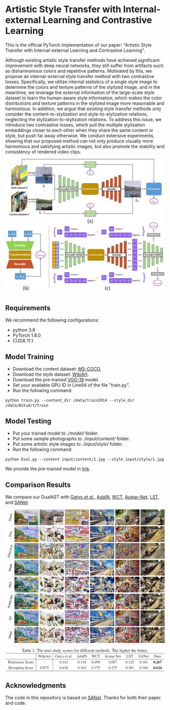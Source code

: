 # Artistic Style Transfer with Internal-external Learning and Contrastive Learning
This is the official PyTorch implementation of our paper: "Artistic Style Transfer with Internal-external Learning and Contrastive Learning".  

Although existing artistic style transfer methods have achieved significant improvement with deep neural networks, they still suffer from artifacts such as disharmonious colors and repetitive patterns. Motivated by this, we propose an internal-external style transfer method with two contrastive losses. Specifically, we utilize internal statistics of a single style image to determine the colors and texture patterns of the stylized image, and in the meantime, we leverage the external information of the large-scale style dataset to learn the human-aware style information, which makes the color distributions and texture patterns in the stylized image more reasonable and harmonious. In addition, we argue that existing style transfer methods only consider the content-to-stylization and style-to-stylization relations, neglecting the stylization-to-stylization relations. To address this issue, we introduce two contrastive losses, which pull the multiple stylization embeddings closer to each other when they share the same content or style, but push far away otherwise. We conduct extensive experiments, showing that our proposed method can not only produce visually more harmonious and satisfying artistic images, but also promote the stability and consistency of rendered video clips.

<div align=center>
<img src="https://github.com/HalbertCH/IEContraAST/blob/main/figures/pipeline.jpg" width="800" alt="Pipeline"/><br/>
</div>
  
## Requirements  
We recommend the following configurations:  
- python 3.8
- PyTorch 1.8.0
- CUDA 11.1

## Model Training  
- Download the content dataset: [MS-COCO](https://cocodataset.org/#download).
- Download the style dataset: [WikiArt](https://www.kaggle.com/c/painter-by-numbers).
- Download the pre-trained [VGG-19](https://drive.google.com/file/d/11uddn7sfe8DurHMXa0_tPZkZtYmumRNH/view?usp=sharing) model.
- Set your available GPU ID in Line94 of the file "train.py".
- Run the following command:
```
python train.py --content_dir /data/train2014 --style_dir /data/WikiArt/train
```

## Model Testing
- Put your trained model to *./model/* folder.
- Put some sample photographs to *./input/content/* folder.
- Put some artistic style images to *./input/style/* folder.
- Run the following command:
```
python Eval.py --content input/content/1.jpg --style input/style/1.jpg
```
We provide the pre-trained model in [link](https://drive.google.com/file/d/11uddn7sfe8DurHMXa0_tPZkZtYmumRNH/view?usp=sharing). 

## Comparison Results
We compare our DualAST with [Gatys *et al.*](https://github.com/anishathalye/neural-style), [AdaIN](https://github.com/naoto0804/pytorch-AdaIN), [WCT](https://github.com/eridgd/WCT-TF), [Avatar-Net](https://github.com/LucasSheng/avatar-net), [LST](https://github.com/sunshineatnoon/LinearStyleTransfer), and [SANet](https://github.com/GlebBrykin/SANET).  

![image](https://github.com/HalbertCH/IEContraAST/blob/main/figures/comparison.jpg) 

![image](https://github.com/HalbertCH/IEContraAST/blob/main/figures/table.png) 
  
 ## Acknowledgments
The code in this repository is based on [SANet](https://github.com/GlebBrykin/SANET). Thanks for both their paper and code.
